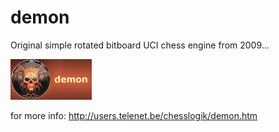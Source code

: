 # demon
Original simple rotated bitboard UCI chess engine from 2009...

![alt tag](https://raw.githubusercontent.com/FireFather/demon/master/demon.png)

for more info:
http://users.telenet.be/chesslogik/demon.htm

